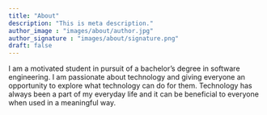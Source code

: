 ```yaml
---
title: "About"
description: "This is meta description."
author_image : "images/about/author.jpg"
author_signature : "images/about/signature.png"
draft: false
---
```


I am a motivated student in pursuit of a bachelor’s degree in software engineering. I am passionate about technology and giving everyone an opportunity to explore what technology can do for them.
Technology has always been a part of my everyday life and it can be beneficial to everyone when used in a meaningful way.